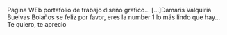 Pagina WEb portafolio de trabajo diseño grafico...
[...]Damaris Valquiria Buelvas Bolaños se feliz por favor, eres la number 1 lo más lindo que hay... Te quiero, te aprecio

